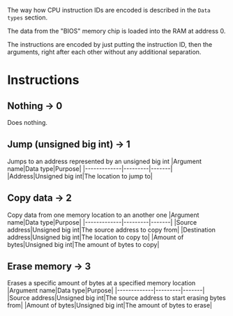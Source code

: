 The way how CPU instruction IDs are encoded is described in the `Data types` section.

The data from the "BIOS" memory chip is loaded into the RAM at address 0.

The instructions are encoded by just putting the instruction ID, then the arguments, right after each other without any additional separation.

# Instructions

## Nothing -> 0
Does nothing.

## Jump (unsigned big int) -> 1
Jumps to an address represented by an unsigned big int
|Argument name|Data type|Purpose|
|-------------|---------|-------|
|Address|Unsigned big int|The location to jump to|

## Copy data -> 2
Copy data from one memory location to an another one
|Argument name|Data type|Purpose|
|-------------|---------|-------|
|Source address|Unsigned big int|The source address to copy from|
|Destination address|Unsigned big int|The location to copy to|
|Amount of bytes|Unsigned big int|The amount of bytes to copy|

## Erase memory -> 3
Erases a specific amount of bytes at a specified memory location
|Argument name|Data type|Purpose|
|-------------|---------|-------|
|Source address|Unsigned big int|The source address to start erasing bytes from|
|Amount of bytes|Unsigned big int|The amount of bytes to erase|

<!--?generate
output = ""
int_types = ["byte", "short", "int", "big int"]
instruction_id = 4
for x in int_types:
    output += f"""## Add ({x}) -> {instruction_id}
Adds 2 numbers together. The numbers can be signed (two's complement) or unsigned, it doesn't matter, so [unsigned/signed] is omitted below.
|Argument name|Data type|Purpose|
|-------------|---------|-------|
|Address of the first number|{x}|The first number|
|Address of the second number|{x}|The second number|
|Address of the result|{x}|The result|

"""
    output += f"""## Subtract ({x}) -> {instruction_id + 1}
Subtracts numbers. The numbers can be signed (two's complement) or unsigned, it doesn't matter, so [unsigned/signed] is omitted below.
|Argument name|Data type|Purpose|
|-------------|---------|-------|
|Address of the first number|{x}|The first number|
|Address of the second number|{x}|The second number|
|Address of the result|{x}|The result|

"""
    output += f"""## Multiply ({x}) -> {instruction_id + 2}
Multiplies 2 numbers. The numbers can be signed (two's complement) or unsigned, it doesn't matter, so [unsigned/signed] is omitted below.
|Argument name|Data type|Purpose|
|-------------|---------|-------|
|Address of the first number|{x}|The first number|
|Address of the second number|{x}|The second number|
|Address of the result|{x}|The result|

"""
    output += f"""## Divide ({x}) -> {instruction_id + 3}
Divides 2 numbers. The numbers can be signed (two's complement) or unsigned, it doesn't matter, so [unsigned/signed] is omitted below.
|Argument name|Data type|Purpose|
|-------------|---------|-------|
|Address of the first number|{x}|The first number|
|Address of the second number|{x}|The second number|
|Address of the result|{x}|The result|

"""
    output += f"""## Remainder ({x}) -> {instruction_id + 4}
Finds the remainder after dividing 2 numbers. The numbers can be signed (two's complement) or unsigned, it doesn't matter, so [unsigned/signed] is omitted below.
|Argument name|Data type|Purpose|
|-------------|---------|-------|
|Address of the first number|{x}|The first number|
|Address of the second number|{x}|The second number|
|Address of the result|{x}|The result (remainder)|

"""
    instruction_id += 5

set_output(output.removesuffix("\n\n"))
-->